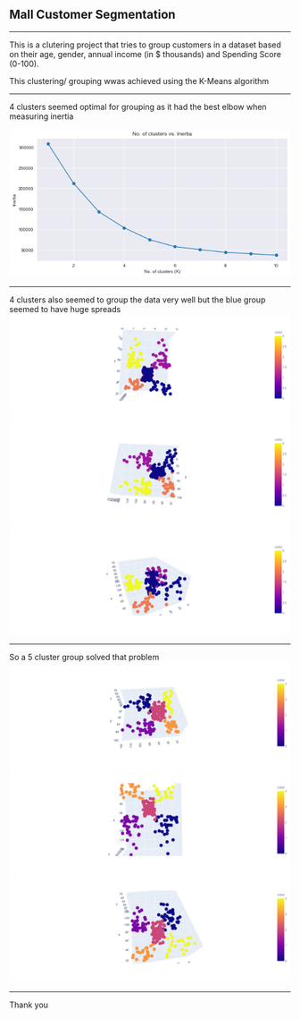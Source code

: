## Mall Customer Segmentation
___
This is a clutering project that tries to group customers in a dataset based on their age, gender, annual income (in $ thousands) and Spending Score (0-100).

This clustering/ grouping wwas achieved using the K-Means algorithm
___
4 clusters seemed optimal for grouping as it had the best elbow when measuring inertia

![Elbow plot](plots/inertia.png)
___
4 clusters also seemed to group the data very well but the blue group seemed to have huge spreads
![4 clusters](plots/4group1.png)
![4 clusters](plots/4group2.png)
![4 clusters](plots/4group3.png)
___
So a 5 cluster group solved that problem
![5 clusters](plots/5group1.png)
![5 clusters](plots/5group2.png)
![5 clusters](plots/5group3.png)
___

Thank you